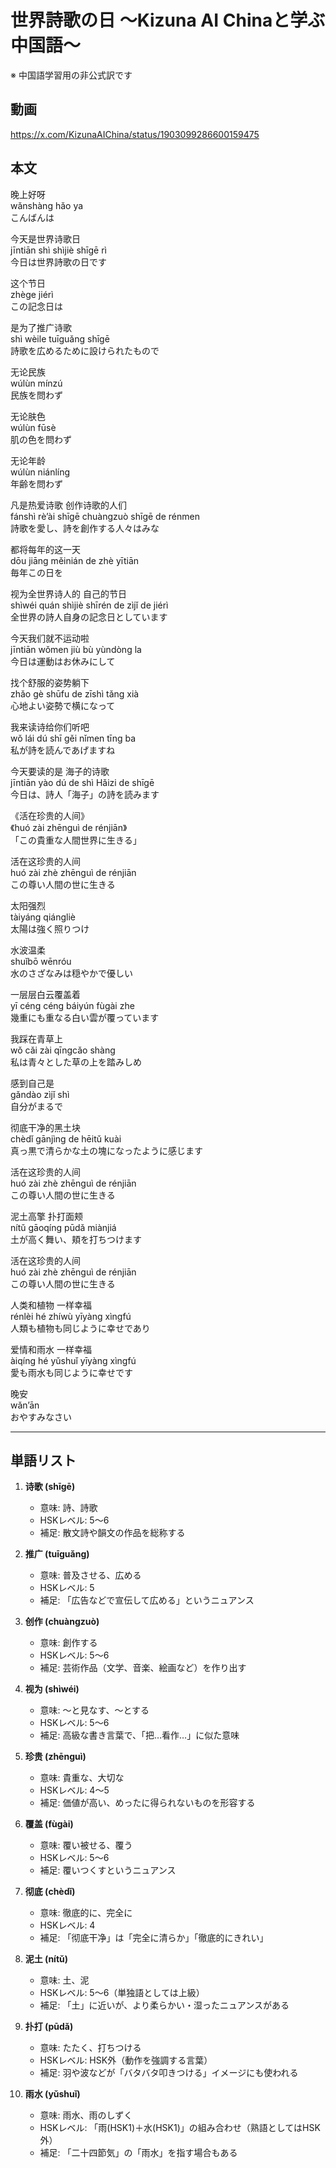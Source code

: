 # 世界詩歌の日 〜Kizuna AI Chinaと学ぶ中国語〜
※ 中国語学習用の非公式訳です

## 動画
https://x.com/KizunaAIChina/status/1903099286600159475

## 本文

晚上好呀  
wǎnshàng hǎo ya  
こんばんは  

今天是世界诗歌日  
jīntiān shì shìjiè shīgē rì  
今日は世界詩歌の日です  

这个节日  
zhège jiérì  
この記念日は  

是为了推广诗歌  
shì wèile tuīguǎng shīgē  
詩歌を広めるために設けられたもので  

无论民族  
wúlùn mínzú  
民族を問わず  

无论肤色  
wúlùn fūsè  
肌の色を問わず  

无论年龄  
wúlùn niánlíng  
年齢を問わず  

凡是热爱诗歌 创作诗歌的人们  
fánshì rè’ài shīgē chuàngzuò shīgē de rénmen  
詩歌を愛し、詩を創作する人々はみな  

都将每年的这一天  
dōu jiāng měinián de zhè yītiān  
毎年この日を  

视为全世界诗人的 自己的节日  
shìwéi quán shìjiè shīrén de zìjǐ de jiérì  
全世界の詩人自身の記念日としています  

今天我们就不运动啦  
jīntiān wǒmen jiù bù yùndòng la  
今日は運動はお休みにして  

找个舒服的姿势躺下  
zhǎo gè shūfu de zīshì tǎng xià  
心地よい姿勢で横になって  

我来读诗给你们听吧  
wǒ lái dú shī gěi nǐmen tīng ba  
私が詩を読んであげますね  

今天要读的是 海子的诗歌  
jīntiān yào dú de shì Hǎizi de shīgē  
今日は、詩人「海子」の詩を読みます  

《活在珍贵的人间》  
《huó zài zhēnguì de rénjiān》  
「この貴重な人間世界に生きる」  

活在这珍贵的人间  
huó zài zhè zhēnguì de rénjiān  
この尊い人間の世に生きる  

太阳强烈  
tàiyáng qiángliè  
太陽は強く照りつけ  

水波温柔  
shuǐbō wēnróu  
水のさざなみは穏やかで優しい  

一层层白云覆盖着  
yī céng céng báiyún fùgài zhe  
幾重にも重なる白い雲が覆っています  

我踩在青草上  
wǒ cǎi zài qīngcǎo shàng  
私は青々とした草の上を踏みしめ  

感到自己是  
gǎndào zìjǐ shì  
自分がまるで  

彻底干净的黑土块  
chèdǐ gānjìng de hēitǔ kuài  
真っ黒で清らかな土の塊になったように感じます  

活在这珍贵的人间  
huó zài zhè zhēnguì de rénjiān  
この尊い人間の世に生きる  

泥土高擎 扑打面颊  
nítǔ gāoqíng pūdǎ miànjiá  
土が高く舞い、頬を打ちつけます  

活在这珍贵的人间  
huó zài zhè zhēnguì de rénjiān  
この尊い人間の世に生きる  

人类和植物 一样幸福  
rénlèi hé zhíwù yīyàng xìngfú  
人類も植物も同じように幸せであり  

爱情和雨水 一样幸福  
àiqíng hé yǔshuǐ yīyàng xìngfú  
愛も雨水も同じように幸せです  

晚安  
wǎn’ān  
おやすみなさい  

---

## 単語リスト

1. **诗歌 (shīgē)**  
   - 意味: 詩、詩歌  
   - HSKレベル: 5〜6  
   - 補足: 散文詩や韻文の作品を総称する  

2. **推广 (tuīguǎng)**  
   - 意味: 普及させる、広める  
   - HSKレベル: 5  
   - 補足: 「広告などで宣伝して広める」というニュアンス  

3. **创作 (chuàngzuò)**  
   - 意味: 創作する  
   - HSKレベル: 5〜6  
   - 補足: 芸術作品（文学、音楽、絵画など）を作り出す  

4. **视为 (shìwéi)**  
   - 意味: 〜と見なす、〜とする  
   - HSKレベル: 5〜6  
   - 補足: 高級な書き言葉で、「把…看作…」に似た意味  

5. **珍贵 (zhēnguì)**  
   - 意味: 貴重な、大切な  
   - HSKレベル: 4〜5  
   - 補足: 価値が高い、めったに得られないものを形容する  

6. **覆盖 (fùgài)**  
   - 意味: 覆い被せる、覆う  
   - HSKレベル: 5〜6  
   - 補足: 覆いつくすというニュアンス  

7. **彻底 (chèdǐ)**  
   - 意味: 徹底的に、完全に  
   - HSKレベル: 4  
   - 補足: 「彻底干净」は「完全に清らか」「徹底的にきれい」  

8. **泥土 (nítǔ)**  
   - 意味: 土、泥  
   - HSKレベル: 5〜6（単独語としては上級）  
   - 補足: 「土」に近いが、より柔らかい・湿ったニュアンスがある  

9. **扑打 (pūdǎ)**  
   - 意味: たたく、打ちつける  
   - HSKレベル: HSK外（動作を強調する言葉）  
   - 補足: 羽や波などが「バタバタ叩きつける」イメージにも使われる  

10. **雨水 (yǔshuǐ)**  
    - 意味: 雨水、雨のしずく  
    - HSKレベル: 「雨(HSK1)＋水(HSK1)」の組み合わせ（熟語としてはHSK外）  
    - 補足: 「二十四節気」の「雨水」を指す場合もある  
